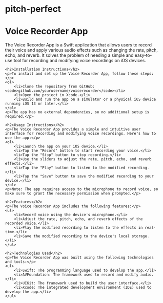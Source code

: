 # pitch-perfect
<!DOCTYPE html>
<html>
<head>
    <title>Voice Recorder App</title>
</head>
<body>
    <h1>Voice Recorder App</h1>
    <p>The Voice Recorder App is a Swift application that allows users to record their voice and apply various audio effects such as changing the rate, pitch, echo, and reverb. It solves the problem of needing a simple and easy-to-use tool for recording and modifying voice recordings on iOS devices.</p>

    <h2>Installation Instructions</h2>
    <p>To install and set up the Voice Recorder App, follow these steps:</p>
    <ol>
        <li>Clone the repository from GitHub: <code>github.com/yourusername/voicerecorder</code></li>
        <li>Open the project in Xcode.</li>
        <li>Build and run the app on a simulator or a physical iOS device running iOS 13 or later.</li>
    </ol>
    <p>The app has no external dependencies, so no additional setup is required.</p>

    <h2>Usage Instructions</h2>
    <p>The Voice Recorder App provides a simple and intuitive user interface for recording and modifying voice recordings. Here's how to use the app:</p>
    <ol>
        <li>Launch the app on your iOS device.</li>
        <li>Tap the "Record" button to start recording your voice.</li>
        <li>Tap the "Stop" button to stop recording.</li>
        <li>Use the sliders to adjust the rate, pitch, echo, and reverb effects.</li>
        <li>Tap the "Play" button to listen to the modified recording.</li>
        <li>Tap the "Save" button to save the modified recording to your device.</li>
    </ol>
    <p>Note: The app requires access to the microphone to record voice, so make sure to grant the necessary permission when prompted.</p>

    <h2>Features</h2>
    <p>The Voice Recorder App includes the following features:</p>
    <ul>
        <li>Record voice using the device's microphone.</li>
        <li>Adjust the rate, pitch, echo, and reverb effects of the recorded voice.</li>
        <li>Play the modified recording to listen to the effects in real-time.</li>
        <li>Save the modified recording to the device's local storage.</li>
    </ul>

    <h2>Technologies Used</h2>
    <p>The Voice Recorder App was built using the following technologies and tools:</p>
    <ul>
        <li>Swift: The programming language used to develop the app.</li>
        <li>AVFoundation: The framework used to record and modify audio.</li>
        <li>UIKit: The framework used to build the user interface.</li>
        <li>Xcode: The integrated development environment (IDE) used to develop the app.</li>
    </ul>
</body>
</html>

